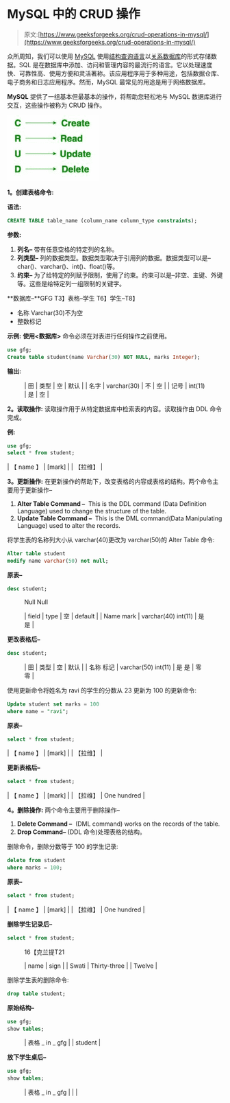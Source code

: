 # MySQL 中的 CRUD 操作

> 原文:[https://www.geeksforgeeks.org/crud-operations-in-mysql/](https://www.geeksforgeeks.org/crud-operations-in-mysql/)

众所周知，我们可以使用 [MySQL](https://www.geeksforgeeks.org/sql-tutorial/#mysql) 使用[结构查询语言](https://www.geeksforgeeks.org/sql-tutorial/)以[关系数据库](https://www.geeksforgeeks.org/rdbms-architecture/)的形式存储数据。SQL 是在数据库中添加、访问和管理内容的最流行的语言。它以处理速度快、可靠性高、使用方便和灵活著称。该应用程序用于多种用途，包括数据仓库、电子商务和日志应用程序。然而，MySQL 最常见的用途是用于网络数据库。

**MySQL** 提供了一组基本但最基本的操作，将帮助您轻松地与 MySQL 数据库进行交互，这些操作被称为 CRUD 操作。

![](img/1f9de501135c0b145134173a81a59ef1.png)

**1。创建表格命令:**

**语法:**

```sql
CREATE TABLE table_name (column_name column_type constraints);
```

**参数:**

1.  **列名–**
    带有任意空格的特定列的名称。
2.  **列类型–**
    列的数据类型。数据类型取决于引用列的数据。数据类型可以是–char()、varchar()、int()、float()等。
3.  **约束–**
    为了给特定的列赋予限制，使用了约束。约束可以是–非空、主键、外键等。这些是给特定列一组限制的关键字。

**数据库–**GFG
T3】表格–学生
T6】学生–T8】

*   名称 Varchar(30)不为空
*   整数标记

**示例:**
**使用<数据库>** 命令必须在对表进行任何操作之前使用。

```sql
use gfg;
Create table student(name Varchar(30) NOT NULL, marks Integer);
```

**输出:**

<figure class="table">

| 田 | 类型 | 空 | 默认 |
| 名字 | varchar(30) | 不 | 空 |
| 记号 | int(11) | 是 | 空 |

</figure>

**2。读取操作:**
读取操作用于从特定数据库中检索表的内容。读取操作由 DDL 命令完成。

**例:**

```sql
use gfg;
select * from student;
```

| 【 name 】 | [mark] |
| 【拉维】 |

**3。更新操作:**
在更新操作的帮助下，改变表格的内容或表格的结构。两个命令主要用于更新操作–

1.  **Alter Table Command –** 
    This is the DDL command (Data Definition Language) used to change the structure of the table. 
2.  **Update Table Command –** 
    This is the DML command(Data Manipulating Language) used to alter the records. 

将学生表的名称列大小从 varchar(40)更改为 varchar(50)的 Alter Table 命令:

```sql
Alter table student 
modify name varchar(50) not null;
```

**原表–**

```sql
desc student;
```

<figure class="table">Null
Null

| field | type | 空 | default |
| Name
mark
 | varchar(40)
int(11)
 | 是
是
 |

</figure>

**更改表格后–**

```sql
desc student;
```

<figure class="table">

| 田 | 类型 | 空 | 默认 |
| 名称
标记
 | varchar(50)
int(11)
 | 是
是
 | 零
零
 |

</figure>

使用更新命令将姓名为 ravi 的学生的分数从 23 更新为 100 的更新命令:

```sql
Update student set marks = 100 
where name = "ravi";
```

**原表–**

```sql
select * from student;
```

| 【 name 】 | [mark] |
| 【拉维】 |

**更新表格后–**

```sql
select * from student;
```

| 【 name 】 | [mark] |
| 【拉维】 | One hundred |

**4。删除操作:**
两个命令主要用于删除操作–

1.  **Delete Command –** 
    (DML command) works on the records of the table. 
2.  **Drop Command–**
    (DDL 命令)处理表格的结构。

删除命令，删除分数等于 100 的学生记录:

```sql
delete from student 
where marks = 100;
```

**原表–**

```sql
select * from student;
```

| 【 name 】 | [mark] |
| 【拉维】 | One hundred |

**删除学生记录后–**

```sql
select * from student;
```

<figure class="table">16【克兰提T21

| name | sign |
| Swati | Thirty-three |
| Twelve |

</figure>

删除学生表的删除命令:

```sql
drop table student;
```

**原始结构–**

```sql
use gfg;
show tables;
```

<figure class="table">

| 表格 _ in _ gfg |
| student |

</figure>

**放下学生桌后–**

```sql
use gfg;
show tables;
```

<figure class="table">

| 表格 _ in _ gfg |
|  |

</figure>